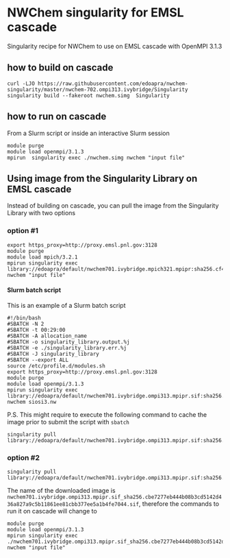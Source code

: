 # NWChem singularity for EMSL cascade 

Singularity recipe for NWChem to use on EMSL cascade with OpenMPI 3.1.3

## how to build on cascade
```
curl -LJO https://raw.githubusercontent.com/edoapra/nwchem-singularity/master/nwchem-702.ompi313.ivybridge/Singularity
singularity build --fakeroot nwchem.simg  Singularity
```
## how to run on cascade

From a Slurm script or inside an interactive Slurm session
```
module purge
module load openmpi/3.1.3
mpirun  singularity exec ./nwchem.simg nwchem "input file"
```
## Using image from the Singularity Library on EMSL cascade
Instead of building on cascade, you can pull the image from the Singularity Library with two options
### option \#1
```
export https_proxy=http://proxy.emsl.pnl.gov:3128
module purge
module load mpich/3.2.1
mpirun singularity exec library://edoapra/default/nwchem701.ivybridge.mpich321.mpipr:sha256.cf4e2661f224ae6e5822756b4204f76e51c4eaaca71f7ac96a3a3a464d0b68d7 nwchem "input file"
```

#### Slurm batch script

This is an example of a Slurm batch script
```
#!/bin/bash
#SBATCH -N 2
#SBATCH -t 00:29:00
#SBATCH -A allocation_name
#SBATCH -o singularity_library.output.%j
#SBATCH -e ./singularity_library.err.%j
#SBATCH -J singularity_library
#SBATCH --export ALL
source /etc/profile.d/modules.sh
export https_proxy=http://proxy.emsl.pnl.gov:3128
module purge
module load openmpi/3.1.3
mpirun singularity exec library://edoapra/default/nwchem701.ivybridge.ompi313.mpipr.sif:sha256.cf4e2661f224ae6e5822756b4204f76e51c4eaaca71f7ac96a3a3a464d0b68d7 nwchem siosi3.nw
```

P.S. This might require to execute the following command to cache the image prior to submit the script with `sbatch`
```
singularity pull library://edoapra/default/nwchem701.ivybridge.ompi313.mpipr.sif:sha256.cbe7277eb444b08b3cd5142d436a827a9c5b11861ee81cbb377ee5a1b4fe7044
```
### option \#2
```
singularity pull library://edoapra/default/nwchem701.ivybridge.ompi313.mpipr.sif:sha256.cbe7277eb444b08b3cd5142d436a827a9c5b11861ee81cbb377ee5a1b4fe7044
```
The name of the downloaded image is `nwchem701.ivybridge.ompi313.mpipr.sif_sha256.cbe7277eb444b08b3cd5142d436a827a9c5b11861ee81cbb377ee5a1b4fe7044.sif`, therefore the commands to run it on cascade will change to

```
module purge
module load openmpi/3.1.3
mpirun singularity exec ./nwchem701.ivybridge.ompi313.mpipr.sif_sha256.cbe7277eb444b08b3cd5142d436a827a9c5b11861ee81cbb377ee5a1b4fe7044.sif nwchem "input file"
```
